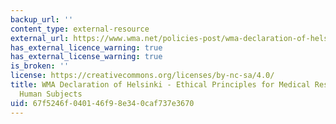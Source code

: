 ```yaml
---
backup_url: ''
content_type: external-resource
external_url: https://www.wma.net/policies-post/wma-declaration-of-helsinki-ethical-principles-for-medical-research-involving-human-subjects/
has_external_licence_warning: true
has_external_license_warning: true
is_broken: ''
license: https://creativecommons.org/licenses/by-nc-sa/4.0/
title: WMA Declaration of Helsinki - Ethical Principles for Medical Research Involving
  Human Subjects
uid: 67f5246f-0401-46f9-8e34-0caf737e3670
---
```

